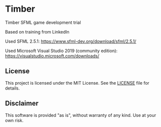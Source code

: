 # Timber
Timber SFML game development trial

Based on training from LinkedIn

Used SFML 2.5.1: https://www.sfml-dev.org/download/sfml/2.5.1/

Used Microsoft Visual Studio 2019 (community edition): https://visualstudio.microsoft.com/downloads/

## License

This project is licensed under the MIT License. See the [LICENSE](LICENSE) file for details.

## Disclaimer

This software is provided "as is", without warranty of any kind. Use at your own risk.

